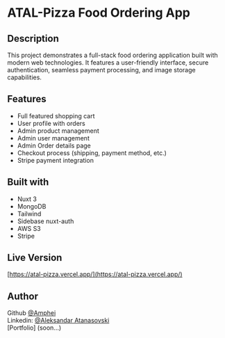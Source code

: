 # ATAL-Pizza Food Ordering App

## Description

This project demonstrates a full-stack food ordering application built with
modern web technologies. It features a user-friendly interface, secure
authentication, seamless payment processing, and image storage capabilities.

## Features

- Full featured shopping cart
- User profile with orders
- Admin product management
- Admin user management
- Admin Order details page
- Checkout process (shipping, payment method, etc.)
- Stripe payment integration

## Built with

- Nuxt 3
- MongoDB
- Tailwind
- Sidebase nuxt-auth
- AWS S3
- Stripe

## Live Version

[https://atal-pizza.vercel.app/](https://atal-pizza.vercel.app/)

## Author

Github [@Amphei](https://github.com/Amphei) <br> Linkedin:
[@Aleksandar Atanasovski](https://www.linkedin.com/in/aleksandar-atanasovski-16b123263/)
<br> [Portfolio] (soon...)
